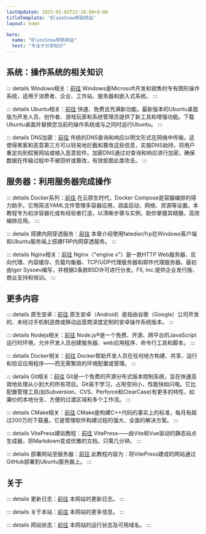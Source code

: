 ```yaml
---
lastUpdated: 2025-01-02T22:16:00+8:00
titleTemplate: 'BlazeSnow帮助网站'
layout: home

hero:
  name: "BlazeSnow帮助网站"
  text: "专注于分享知识"
---
```


## 系统：操作系统的相关知识

::: details Windows相关：[前往](/Windows/)
Windows是Microsoft开发和销售的专有图形操作系统，适用于消费者、企业、工作站、服务器和嵌入式系统。
:::

::: details Ubuntu相关：[前往](/Ubuntu/)
快速、免费且充满新功能。最新版本的Ubuntu桌面版为开发人员、创作者、游戏玩家和系统管理员提供了新工具和增强功能。下载 Ubuntu桌面并替换您当前的操作系统或与之同时运行Ubuntu。
:::

::: details DNS加密：[前往](/DNSEncryption/)
传统的DNS查询和响应以明文形式在网络中传输，这使得黑客和恶意第三方可以轻易地拦截和篡改这些信息，实施DNS劫持，将用户重定向到假冒网站或植入恶意软件。加密DNS通过对查询和响应进行加密，确保数据在传输过程中不被窃听或篡改，有效抵御此类攻击。
:::

## 服务器：利用服务器完成操作

::: details Docker系列：[前往](/DockerSeries/)
在云原生时代，Docker Compose是容器编排的得力助手。它用简洁YAML文件管理多容器应用，涵盖启动、网络、资源等设置。本教程专为初涉容器化或有经验者打造，以清晰步骤与实例，助你掌握其精髓，高效编排应用。
:::

::: details 搭建内网穿透服务：[前往](/FrpClientAndServer/)
本章介绍使用fatedier/frp在Windows客户端和Ubuntu服务端上搭建FRP内网穿透服务。
:::

::: details Nginx相关：[前往](/Nginx/)
Nginx（"engine x"）是一款HTTP Web服务器、反向代理、内容缓存、负载均衡器、TCP/UDP代理服务器和邮件代理服务器。最初由Igor Sysoev编写，并根据2条款BSD许可进行分发。F5, Inc.提供企业发行版、商业支持和培训。
:::

## 更多内容

::: details 原生安卓：[前往](/Android/WiFi感叹号)
原生安卓（Android）是指由谷歌（Google）公司开发的、未经过手机制造商或移动运营商深度定制的安卓操作系统版本。
:::

::: details Nodejs相关：[前往](/Nodejs/)
Node.js®是一个免费、开源、跨平台的JavaScript运行时环境，允许开发人员创建服务器、web应用程序、命令行工具和脚本。
:::

::: details Docker相关：[前往](/Docker/)
Docker帮助开发人员在任何地方构建、共享、运行和验证应用程序——而无需繁琐的环境配置或管理。
:::

::: details Git相关：[前往](/git/)
Git是一个免费的开源分布式版本控制系统，旨在快速高效地处理从小到大的所有项目。Git易于学习，占用空间小，性能快如闪电。它比配置管理工具(如Subversion、CVS、Perforce和ClearCase)有更多的特性，如廉价的本地分支、方便的过渡区域和多个工作流。
:::

::: details CMake相关：[前往](/CMake/)
CMake是构建C++代码的事实上的标准，每月有超过200万的下载量。它是管理软件构建过程的强大、全面的解决方案。
:::

::: details VitePress建站教程：[前往](/VitePress/)
VitePress——由Vite和Vue驱动的静态站点生成器，将Markdown变成优雅的文档，只需几分钟。
:::

::: details 部署网站至服务器：[前往](/WebsiteToServer/)
此教程内容为：将VitePress建成的网站通过GitHub部署到Ubuntu服务器上。
:::

## 关于

::: details 更新日志：[前往](/CHANGELOG/)
本网站的更新日志。
:::

::: details 关于本站：[前往](/about)
本网站的更多信息。
:::

::: details 网站状态：[前往](https://status.blazesnow.com/)
本网站的运行状态及可用域名。
:::